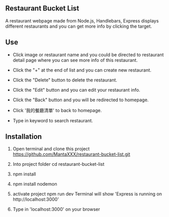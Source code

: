 ## Restaurant Bucket List

A restaurant webpage made from Node.js, Handlebars, Express displays different restaurants and you can get more info by clicking the target. 


## Use

* Click image or restaurant name and you could be directed to restaurant detail page where you can see more info of this restaurant.

* Click the "+" at the end of list and you can create new restaurant.

* Click the "Delete" button to delete the restaurant.

* Click the "Edit" button and you can edit your restaurant info.

* Click the "Back" button and you will be redirected to homepage.

* Click '我的餐廳清單' to back to homepage.

* Type in keyword to search restaurant.



## Installation 

1. Open terminal and clone this project
https://github.com/MantaXXX/restaurant-bucket-list.git

2. Into project folder
cd restaurant-bucket-list

3. npm install

4. npm install nodemon

5. activate project
npm run dev
Terminal will show 'Express is running on http://localhost:3000'

6. Type in 'localhost:3000' on your browser


